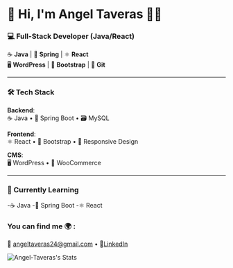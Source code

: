 # 👋 Hi, I'm Angel Taveras 👦🏽




### 💻 Full-Stack Developer (Java/React)
☕ **Java** | 🌱 **Spring** | ⚛️ **React**  
🖥️ **WordPress** | 🎨 **Bootstrap** | 🔄 **Git**

---



### 🛠️ Tech Stack
**Backend**:  
☕ Java • 🌱 Spring Boot • 🗃️ MySQL  

**Frontend**:  
⚛️ React • 🎨 Bootstrap • 📱 Responsive Design  

**CMS**:  
🖥️ WordPress • 🛒 WooCommerce  

---

### 🌱 Currently Learning  
-☕ Java 
-🌱 Spring Boot
-⚛️ React

### You can find me 🌍 :  
📧 angeltaveras24@gmail.com • 🔗<a href="https://www.linkedin.com/in/angel-taveras-722607114/" target="_blank">LinkedIn</a>

  ![Angel-Taveras's Stats](https://github-readme-stats.vercel.app/api?username=Angel-Taveras&theme=vue-dark&show_icons=true&hide_border=true&count_private=true)

